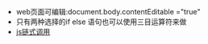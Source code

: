 - web页面可编辑:document.body.contentEditable ="true"
- 只有两种选择的if else 语句也可以使用三目运算符来做
- [js链式调用](http://blog.csdn.net/CherishLyf/article/details/50517425)
